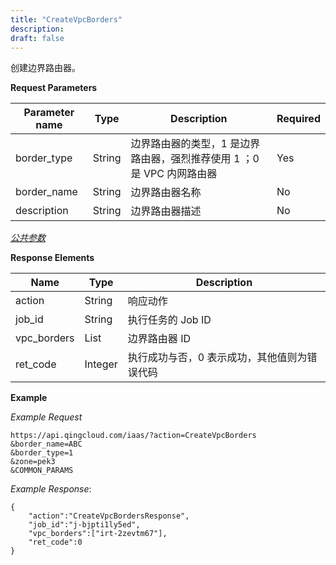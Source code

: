 ```yaml
---
title: "CreateVpcBorders"
description: 
draft: false
---
```




创建边界路由器。


**Request Parameters**

| Parameter name | Type | Description | Required |
| --- | --- | --- | --- |
| border_type | String | 边界路由器的类型，1 是边界路由器，强烈推荐使用 1 ；0 是 VPC 内网路由器 | Yes |
| border_name | String | 边界路由器名称 | No |
| description | String | 边界路由器描述 | No |

[_公共参数_](../../../parameters)

**Response Elements**

| Name | Type | Description |
| --- | --- | --- |
| action | String | 响应动作 |
| job_id | String | 执行任务的 Job ID |
| vpc_borders | List | 边界路由器 ID |
| ret_code | Integer | 执行成功与否，0 表示成功，其他值则为错误代码 |

**Example**

_Example Request_

```
https://api.qingcloud.com/iaas/?action=CreateVpcBorders
&border_name=ABC
&border_type=1
&zone=pek3
&COMMON_PARAMS
```

_Example Response_:

```
{
    "action":"CreateVpcBordersResponse",
    "job_id":"j-bjpti1ly5ed",
    "vpc_borders":["irt-2zevtm67"],
    "ret_code":0
}
```
